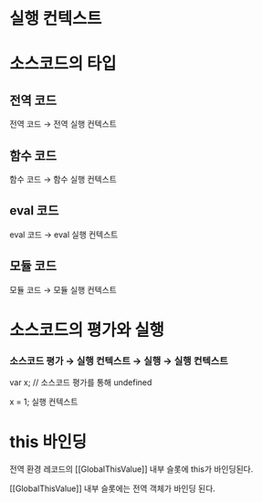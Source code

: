 # 실행 컨텍스트

# 소스코드의 타입

## 전역 코드

전역 코드 → 전역 실행 컨텍스트

## 함수 코드

함수 코드 → 함수 실행 컨텍스트

## eval 코드

eval 코드 → eval 실행 컨텍스트

## 모듈 코드

모듈 코드 → 모듈 실행 컨텍스트

# 소스코드의 평가와 실행

### 소스코드 평가 → 실행 컨텍스트 → 실행 → 실행 컨텍스트

var x; // 소스코드 평가를 통해 undefined

x = 1; 실행 컨텍스트

# this 바인딩

전역 환경 레코드의 [[GlobalThisValue]] 내부 슬롯에 this가 바인딩된다.

[[GlobalThisValue]] 내부 슬롯에는 전역 객체가 바인딩 된다.
